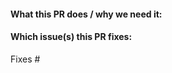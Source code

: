 <!-- * chart 适配注意

1. 修改 values.yaml 文件，其中的仓库指向 m.daocloud 仓库的镜像。

    并且，设置开源镜像的自动化同步

2. values.yaml 调优各种配置值，使得安装最简单，例如 一些功能开关、CPU 和 memory 满足 kubecost 最小要求

3. Chart.yaml 文件中如果缺失 keywords，可进行添加分类，使得应用商店中能按照组件来寻找

4. 如果 chart 中 有 serviceMonitor、prometheusRules 等对象，请设置上 label “operator.insight.io/managed-by: insight”

-->
#### What this PR does / why we need it:

#### Which issue(s) this PR fixes:
<!--
*Automatically closes linked issue when PR is merged.
Usage: `Fixes #<issue number>`, or `Fixes (paste link of issue)`.
-->
Fixes #